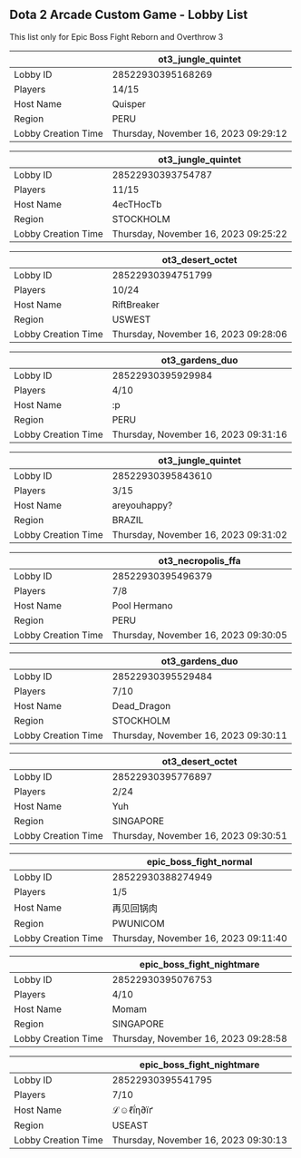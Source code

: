 ## Dota 2 Arcade Custom Game - Lobby List

This list only for Epic Boss Fight Reborn and Overthrow 3

|  | ot3_jungle_quintet |
| ------ | ------ |
| Lobby ID | 28522930395168269 |
| Players | 14/15 |
| Host Name | Quisper |
| Region | PERU |
| Lobby Creation Time | Thursday, November 16, 2023 09:29:12 |


|  | ot3_jungle_quintet |
| ------ | ------ |
| Lobby ID | 28522930393754787 |
| Players | 11/15 |
| Host Name | 4ecTHocTb |
| Region | STOCKHOLM |
| Lobby Creation Time | Thursday, November 16, 2023 09:25:22 |


|  | ot3_desert_octet |
| ------ | ------ |
| Lobby ID | 28522930394751799 |
| Players | 10/24 |
| Host Name | RiftBreaker |
| Region | USWEST |
| Lobby Creation Time | Thursday, November 16, 2023 09:28:06 |


|  | ot3_gardens_duo |
| ------ | ------ |
| Lobby ID | 28522930395929984 |
| Players | 4/10 |
| Host Name | :p |
| Region | PERU |
| Lobby Creation Time | Thursday, November 16, 2023 09:31:16 |


|  | ot3_jungle_quintet |
| ------ | ------ |
| Lobby ID | 28522930395843610 |
| Players | 3/15 |
| Host Name | areyouhappy? |
| Region | BRAZIL |
| Lobby Creation Time | Thursday, November 16, 2023 09:31:02 |


|  | ot3_necropolis_ffa |
| ------ | ------ |
| Lobby ID | 28522930395496379 |
| Players | 7/8 |
| Host Name | Pool Hermano |
| Region | PERU |
| Lobby Creation Time | Thursday, November 16, 2023 09:30:05 |


|  | ot3_gardens_duo |
| ------ | ------ |
| Lobby ID | 28522930395529484 |
| Players | 7/10 |
| Host Name | Dead_Dragon |
| Region | STOCKHOLM |
| Lobby Creation Time | Thursday, November 16, 2023 09:30:11 |


|  | ot3_desert_octet |
| ------ | ------ |
| Lobby ID | 28522930395776897 |
| Players | 2/24 |
| Host Name | Yuh |
| Region | SINGAPORE |
| Lobby Creation Time | Thursday, November 16, 2023 09:30:51 |


|  | epic_boss_fight_normal |
| ------ | ------ |
| Lobby ID | 28522930388274949 |
| Players | 1/5 |
| Host Name | 再见回锅肉 |
| Region | PWUNICOM |
| Lobby Creation Time | Thursday, November 16, 2023 09:11:40 |


|  | epic_boss_fight_nightmare |
| ------ | ------ |
| Lobby ID | 28522930395076753 |
| Players | 4/10 |
| Host Name | Momam |
| Region | SINGAPORE |
| Lobby Creation Time | Thursday, November 16, 2023 09:28:58 |


|  | epic_boss_fight_nightmare |
| ------ | ------ |
| Lobby ID | 28522930395541795 |
| Players | 7/10 |
| Host Name | ℒ☺ℓḯη∂їґ |
| Region | USEAST |
| Lobby Creation Time | Thursday, November 16, 2023 09:30:13 |


